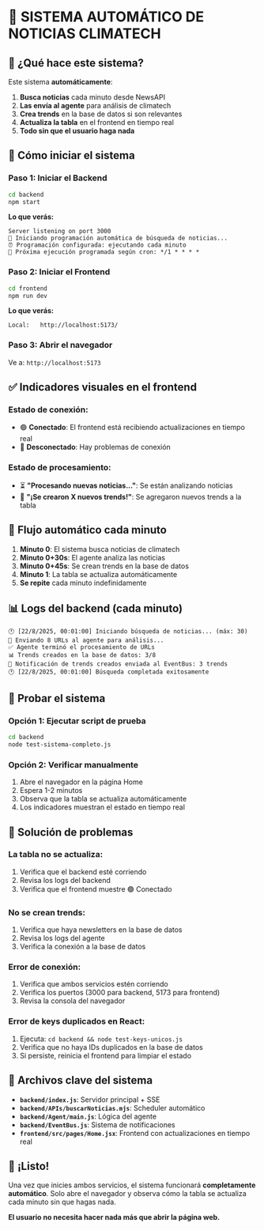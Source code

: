 # 🌱 SISTEMA AUTOMÁTICO DE NOTICIAS CLIMATECH

## 🎯 ¿Qué hace este sistema?

Este sistema **automáticamente**:
1. **Busca noticias** cada minuto desde NewsAPI
2. **Las envía al agente** para análisis de climatech
3. **Crea trends** en la base de datos si son relevantes
4. **Actualiza la tabla** en el frontend en tiempo real
5. **Todo sin que el usuario haga nada**

## 🚀 Cómo iniciar el sistema

### Paso 1: Iniciar el Backend
```bash
cd backend
npm start
```

**Lo que verás:**
```
Server listening on port 3000
🚀 Iniciando programación automática de búsqueda de noticias...
⏰ Programación configurada: ejecutando cada minuto
📅 Próxima ejecución programada según cron: */1 * * * *
```

### Paso 2: Iniciar el Frontend
```bash
cd frontend
npm run dev
```

**Lo que verás:**
```
Local:   http://localhost:5173/
```

### Paso 3: Abrir el navegador
Ve a: `http://localhost:5173`

## ✅ Indicadores visuales en el frontend

### Estado de conexión:
- 🟢 **Conectado**: El frontend está recibiendo actualizaciones en tiempo real
- 🔴 **Desconectado**: Hay problemas de conexión

### Estado de procesamiento:
- ⏳ **"Procesando nuevas noticias..."**: Se están analizando noticias
- 🎉 **"¡Se crearon X nuevos trends!"**: Se agregaron nuevos trends a la tabla

## 🔄 Flujo automático cada minuto

1. **Minuto 0**: El sistema busca noticias de climatech
2. **Minuto 0+30s**: El agente analiza las noticias
3. **Minuto 0+45s**: Se crean trends en la base de datos
4. **Minuto 1**: La tabla se actualiza automáticamente
5. **Se repite** cada minuto indefinidamente

## 📊 Logs del backend (cada minuto)

```
🕐 [22/8/2025, 00:01:00] Iniciando búsqueda de noticias... (máx: 30)
🤖 Enviando 8 URLs al agente para análisis...
✅ Agente terminó el procesamiento de URLs
📊 Trends creados en la base de datos: 3/8
📡 Notificación de trends creados enviada al EventBus: 3 trends
🕐 [22/8/2025, 00:01:00] Búsqueda completada exitosamente
```

## 🧪 Probar el sistema

### Opción 1: Ejecutar script de prueba
```bash
cd backend
node test-sistema-completo.js
```

### Opción 2: Verificar manualmente
1. Abre el navegador en la página Home
2. Espera 1-2 minutos
3. Observa que la tabla se actualiza automáticamente
4. Los indicadores muestran el estado en tiempo real

## 🔧 Solución de problemas

### La tabla no se actualiza:
1. Verifica que el backend esté corriendo
2. Revisa los logs del backend
3. Verifica que el frontend muestre 🟢 Conectado

### No se crean trends:
1. Verifica que haya newsletters en la base de datos
2. Revisa los logs del agente
3. Verifica la conexión a la base de datos

### Error de conexión:
1. Verifica que ambos servicios estén corriendo
2. Verifica los puertos (3000 para backend, 5173 para frontend)
3. Revisa la consola del navegador

### Error de keys duplicados en React:
1. Ejecuta: `cd backend && node test-keys-unicos.js`
2. Verifica que no haya IDs duplicados en la base de datos
3. Si persiste, reinicia el frontend para limpiar el estado

## 📝 Archivos clave del sistema

- **`backend/index.js`**: Servidor principal + SSE
- **`backend/APIs/buscarNoticias.mjs`**: Scheduler automático
- **`backend/Agent/main.js`**: Lógica del agente
- **`backend/EventBus.js`**: Sistema de notificaciones
- **`frontend/src/pages/Home.jsx`**: Frontend con actualizaciones en tiempo real

## 🎉 ¡Listo!

Una vez que inicies ambos servicios, el sistema funcionará **completamente automático**. Solo abre el navegador y observa cómo la tabla se actualiza cada minuto sin que hagas nada.

**El usuario no necesita hacer nada más que abrir la página web.**
